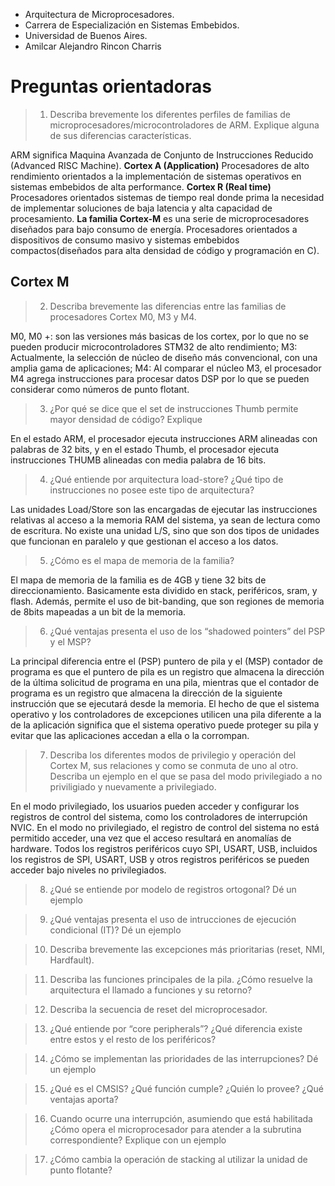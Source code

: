 - Arquitectura de Microprocesadores.
- Carrera de Especialización en Sistemas Embebidos.
- Universidad de Buenos Aires. 
- Amilcar Alejandro Rincon Charris

# Preguntas orientadoras
> 1. Describa brevemente los diferentes perfiles de familias de microprocesadores/microcontroladores de ARM. Explique alguna de sus diferencias características.

ARM significa Maquina Avanzada de Conjunto de Instrucciones Reducido (Advanced RISC Machine).
**Cortex A (Application)**
Procesadores de alto rendimiento orientados a la implementación de sistemas operativos en sistemas embebidos de alta performance. 
**Cortex R (Real time)**
Procesadores orientados sistemas de tiempo real donde prima la necesidad de implementar soluciones de baja latencia y alta capacidad de procesamiento. 
**La familia Cortex-M** es una serie de microprocesadores diseñados para bajo consumo de energía. Procesadores orientados a dispositivos de consumo masivo y sistemas embebidos compactos(diseñados para alta densidad de código y programación en C).
## Cortex M
> 2. Describa brevemente las diferencias entre las familias de procesadores Cortex M0, M3 y M4.

M0, M0 +: son las versiones más basicas de los cortex, por lo que no se pueden producir microcontroladores STM32 de alto rendimiento;
M3: Actualmente, la selección de núcleo de diseño más convencional, con una amplia gama de aplicaciones;
M4: Al comparar el núcleo M3, el procesador M4 agrega instrucciones para procesar datos DSP por lo que se pueden considerar como números de punto flotant.

 
> 3. ¿Por qué se dice que el set de instrucciones Thumb permite mayor densidad de código? Explique

En el estado ARM, el procesador ejecuta instrucciones ARM alineadas con palabras de 32 bits, y en el estado Thumb, el procesador ejecuta instrucciones THUMB alineadas con media palabra de 16 bits.

> 4. ¿Qué entiende por arquitectura load-store? ¿Qué tipo de instrucciones no posee este tipo de arquitectura?

Las unidades Load/Store son las encargadas de ejecutar las instrucciones relativas al acceso a la memoria RAM del sistema, ya sean de lectura como de escritura. No existe una unidad L/S, sino que son dos tipos de unidades que funcionan en paralelo y que gestionan el acceso a los datos.

> 5. ¿Cómo es el mapa de memoria de la familia?

El mapa de memoria de la familia es de 4GB y tiene 32 bits de direccionamiento. Basicamente esta dividido en stack, periféricos, sram, y flash. Además, permite el uso de bit-banding, que son regiones de memoria de 8bits mapeadas a un bit de la memoria. 

> 6. ¿Qué ventajas presenta el uso de los “shadowed pointers” del PSP y el MSP?

La principal diferencia entre el (PSP) puntero de pila y el (MSP) contador de programa es que el puntero de pila es un registro que almacena la dirección de la última solicitud de programa en una pila, mientras que el contador de programa es un registro que almacena la dirección de la siguiente instrucción que se ejecutará desde la memoria. El hecho de que el sistema operativo y los controladores de excepciones utilicen una pila diferente a la de la aplicación significa que el sistema operativo puede proteger su pila y evitar que las aplicaciones accedan a ella o la corrompan.

> 7. Describa los diferentes modos de privilegio y operación del Cortex M, sus relaciones y como se conmuta de uno al otro. Describa un ejemplo en el que se pasa del modo privilegiado a no priviligiado y nuevamente a privilegiado.

En el modo privilegiado, los usuarios pueden acceder y configurar los registros de control del sistema, como los controladores de interrupción NVIC.
En el modo no privilegiado, el registro de control del sistema no está permitido acceder, una vez que el acceso resultará en anomalías de hardware. 
Todos los registros periféricos cuyo SPI, USART, USB, incluidos los registros de SPI, USART, USB y otros registros periféricos se pueden acceder bajo niveles no privilegiados. 

> 8. ¿Qué se entiende por modelo de registros ortogonal? Dé un ejemplo
 
> 9. ¿Qué ventajas presenta el uso de intrucciones de ejecución condicional (IT)? Dé un ejemplo

> 10. Describa brevemente las excepciones más prioritarias (reset, NMI, Hardfault).
 
> 11. Describa las funciones principales de la pila. ¿Cómo resuelve la arquitectura el llamado a funciones y su retorno?

> 12. Describa la secuencia de reset del microprocesador.
 
> 13. ¿Qué entiende por “core peripherals”? ¿Qué diferencia existe entre estos y el resto de los periféricos?

> 14. ¿Cómo se implementan las prioridades de las interrupciones? Dé un ejemplo

> 15. ¿Qué es el CMSIS? ¿Qué función cumple? ¿Quién lo provee? ¿Qué ventajas aporta?

> 16. Cuando ocurre una interrupción, asumiendo que está habilitada ¿Cómo opera el microprocesador para atender a la subrutina correspondiente? Explique con un ejemplo
 
> 17. ¿Cómo cambia la operación de stacking al utilizar la unidad de punto flotante?
